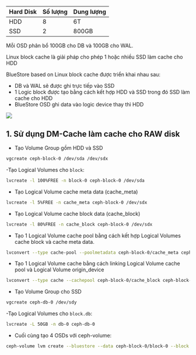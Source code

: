 # 

|Hard Disk|Số lượng|Dung lượng|
|---------|--------|----------|
|HDD|8|6T|
|SSD|2|800GB|

Mỗi OSD phân bổ 100GB cho DB và 100GB cho WAL. 

Linux block cache là giải pháp cho phép 1 hoặc nhiều SSD làm cache cho HDD

BlueStore based on Linux block cache được triển khai nhau sau:
- DB và WAL sẽ được ghi trực tiếp vào SSD
- 1 Logic block được tạo bằng cách kết hợp HDD và SSD trong đó SSD làm cache cho HDD
- BlueStore OSD ghi data vào logic device thay thì HDD

<img src=https://i.imgur.com/Euj6Zbz.png>



## 1. Sử dụng DM-Cache làm cache cho RAW disk
- Tạo Volume Group gồm HDD và SSD
```sh
vgcreate ceph-block-0 /dev/sda /dev/sdx
```
-Tạo Logical Volumes cho `block`:
```sh
lvcreate -l 100%FREE -n block-0 ceph-block-0 /dev/sda
```
- Tạo Logical Volume cache meta data (cache_meta)
```sh
lvcreate -l 5%FREE -n cache_meta ceph-block-0 /dev/sdx
```
- Tạo Logical Volume cache block data (cache_block)
```sh
lvcreate -l 80%FREE -n cache_block ceph-block-0 /dev/sdx
```
- Tạo 1 Logical Volume cache pool bằng cách kết hợp Logical Volumes cache block và cache meta data.
```sh
lvconvert --type cache-pool --poolmetadata ceph-block-0/cache_meta ceph-block-0/cache_block
```
- Tạo 1 Logical Volume cache bằng cách linking Logical Volume cache pool và Logical Volume origin_device
```sh
lvconvert --type cache --cachepool ceph-block-0/cache_block ceph-block-0/block-0
```
- Tạo Volume Group cho SSD
```sh
vgcreate ceph-db-0 /dev/sdy
```
-Tạo Logical Volumes cho `block.db`:
```sh
lvcreate -L 50GB -n db-0 ceph-db-0
```
- Cuối cùng tạo 4 OSDs với ceph-volume:
```sh
ceph-volume lvm create --bluestore --data ceph-block-0/block-0 --block.db ceph-db-0/db-0
```
